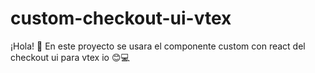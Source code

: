 # custom-checkout-ui-vtex
¡Hola! 👋 En este proyecto se usara el componente custom con react del checkout ui para vtex io 😊💻
